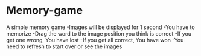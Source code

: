 # Memory-game

A simple memory game
-Images will be displayed for 1 second
-You have to memorize
-Drag the word to the image position you think is correct
-If you get one wrong, You have lost
-If you get all correct, You have won
-You need to refresh to start over or see the images
